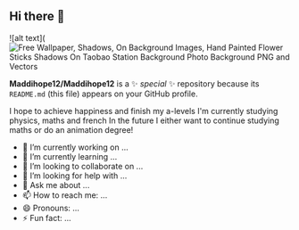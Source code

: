 ## Hi there 👋
![alt text](![Free  Wallpaper, Shadows, On Background Images, Hand Painted Flower Sticks Shadows On Taobao Station Background Photo Background PNG and Vectors](https://github.com/Maddihope12/Maddihope12/assets/173694651/e02e54fc-34d2-4e72-a390-6d7f6e32b0e8)


**Maddihope12/Maddihope12** is a ✨ _special_ ✨ repository because its `README.md` (this file) appears on your GitHub profile.


I hope to achieve happiness and finish my a-levels
I'm currently studying physics, maths and french
In the future I either want to continue studying maths or do an animation degree!

- 🔭 I’m currently working on ...
- 🌱 I’m currently learning ...
- 👯 I’m looking to collaborate on ...
- 🤔 I’m looking for help with ...
- 💬 Ask me about ...
- 📫 How to reach me: ...
- 😄 Pronouns: ...
- ⚡ Fun fact: ...

